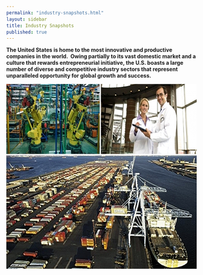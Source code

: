```yaml
---
permalink: "industry-snapshots.html"
layout: sidebar
title: Industry Snapshots
published: true
---
```


<P><STRONG>The United States is home to the most innovative and productive companies in the world. &nbsp;Owing partially to its vast domestic market and a culture that rewards entrepreneurial initiative, the U.S. boasts a large number of diverse and competitive industry sectors that represent unparalleled opportunity for global growth and success. </strong></p>
<P><img alt="montage of robot assembly line, medical workers and shipping port" src="images/snap-a-633x488.jpg" width="633" height="488" /></p>
<P>&nbsp;</p> 